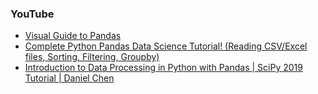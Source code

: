 ### YouTube

- [Visual Guide to Pandas](https://www.youtube.com/watch?v=9d5-Ti6onew)
- [Complete Python Pandas Data Science Tutorial! (Reading CSV/Excel files, Sorting, Filtering, Groupby)](https://www.youtube.com/watch?v=vmEHCJofslg)
- [Introduction to Data Processing in Python with Pandas | SciPy 2019 Tutorial | Daniel Chen](https://www.youtube.com/watch?v=5rNu1sz6O3YNE)
